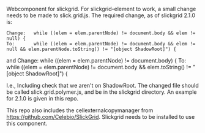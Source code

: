 Webcomponent for slickgrid. For slickgrid-element to work, a small change needs to be made to slick.grid.js. The required change, as of slickgrid 2.1.0 is:

    Change:   while ((elem = elem.parentNode) != document.body && elem != null) {
    To:       while ((elem = elem.parentNode) != document.body && elem != null && elem.parentNode.toString() != "[object ShadowRoot]") {
and
    Change:   while ((elem = elem.parentNode) != document.body) {
    To:       while ((elem = elem.parentNode) != document.body && elem.toString() != "[object ShadowRoot]") {

I.e., Including check that we aren't on ShadowRoot. The changed file should be called slick.grid.polymer.js, and be in the slickgrid directory. An example for 2.1.0 is given in this repo.

This repo also includes the cellexternalcopymanager from https://github.com/Celebio/SlickGrid. Slickgrid needs to be installed to use this component.
